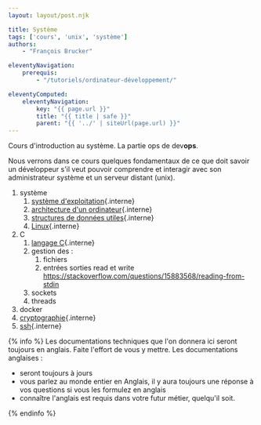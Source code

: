 ```yaml
---
layout: layout/post.njk

title: Système
tags: ['cours', 'unix', 'système']
authors:
    - "François Brucker"

eleventyNavigation:
    prerequis:
        - "/tutoriels/ordinateur-développement/"

eleventyComputed:
    eleventyNavigation:
        key: "{{ page.url }}"
        title: "{{ title | safe }}"
        parent: "{{ '../' | siteUrl(page.url) }}"
---
```



<!-- début résumé -->

Cours d'introduction au système. La partie ops de dev**ops**.

<!-- fin résumé -->

Nous verrons dans ce cours quelques fondamentaux de ce que doit savoir un développeur s'il veut pouvoir comprendre et interagir avec son administrateur système et un serveur distant (unix).

1. système
   1. [système d'exploitation](./système-exploitation){.interne}
   2. [architecture d'un ordinateur](./architecture-ordinateur){.interne}
   3. [structures de données utiles](./structures-données-système){.interne}
   4. [Linux](linux){.interne}
2. C
   1. [langage C](./langage-c){.interne}
   2. gestion des :
      1. fichiers
      2. entrées sorties read et write <https://stackoverflow.com/questions/15883568/reading-from-stdin>
   3. sockets
   4. threads
3. docker
4. [cryptographie](./cryptographie){.interne}
5. [ssh](./ssh){.interne}

{% info %}
Les documentations techniques que l'on donnera ici seront toujours en anglais. Faite l'effort de vous y mettre. Les documentations anglaises :

* seront toujours à jours
* vous parlez au monde entier en Anglais, il y aura toujours une réponse à vos questions si vous les formulez en anglais
* connaître l'anglais est requis dans votre futur métier, quelqu'il soit.

{% endinfo %}
